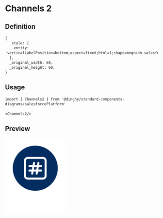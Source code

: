 # Channels 2

## Definition

```
{
  _style: { 
    entity: 'verticalLabelPosition=bottom;aspect=fixed;html=1;shape=mxgraph.salesforce.channels2;',
  },
  _original_width: 60,
  _original_height: 60,
}
```

## Usage

```
import { Channels2 } from '@dinghy/standard-components-diagrams/salesforcePlatform'

<Channels2/>
```

## Preview

<img src="./channels-2.png" width="200"/>
